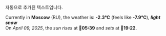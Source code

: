 
자동으로 추가된 텍스트입니다.

<!--START_SECTION:weather:moscow-->
Currently in **Moscow** (RU), the weather is: **-2.3°C** (feels like **-7.9°C**), ***light snow***<br/>
On *April 09, 2025*, the *sun rises* at 🌅**05:39** and *sets* at 🌇**19:22**.
<!--END_SECTION:weather-->

